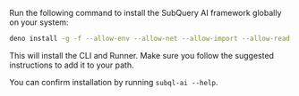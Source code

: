 Run the following command to install the SubQuery AI framework globally on your system:

```bash
deno install -g -f --allow-env --allow-net --allow-import --allow-read --allow-write --allow-ffi --allow-run --unstable-worker-options -n subql-ai jsr:@subql/ai-app-framework/cli
```

This will install the CLI and Runner. Make sure you follow the suggested instructions to add it to your path.

You can confirm installation by running `subql-ai --help`.
